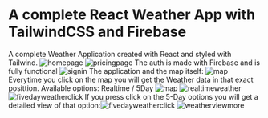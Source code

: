 # A complete React Weather App with TailwindCSS and Firebase
A complete Weather Application created with React and styled with Tailwind.
![homepage](https://github.com/miysono/complete-react-weather-app/assets/108880675/dbe8cd2d-04f3-40d2-9659-f3b9ca7a859b)
![pricingpage](https://github.com/miysono/complete-react-weather-app/assets/108880675/59edbdbe-49e2-4463-92a9-cb7dc30462d2)
The auth is made with Firebase and is fully functional
![signin](https://github.com/miysono/complete-react-weather-app/assets/108880675/2c25b5d5-2a61-48e0-816f-e7272ae4f853)
The application and the map itself: 
![map](https://github.com/miysono/complete-react-weather-app/assets/108880675/8430b223-3d20-42ee-9b8f-5e99a7e07c37)
Everytime you click on the map you will get the Weather data in that exact posittion. Available options: Realtime / 5Day
![map](https://github.com/miysono/complete-react-weather-app/assets/108880675/aa1967d5-2481-4b5c-888a-4cb5a1b63c85)
![realtimeweather](https://github.com/miysono/complete-react-weather-app/assets/108880675/949a0479-6bf8-47fa-804d-fb05506aa77f)
![fivedayweatherclick](https://github.com/miysono/complete-react-weather-app/assets/108880675/72364390-060f-4ff8-a648-b6a64056bb11)
If you press click on the 5-Day options you will get a detailed view of that option:![fivedayweatherclick](https://github.com/miysono/complete-react-weather-app/assets/108880675/9899ee70-81ef-49a4-a7b8-dd8ab8e695d2)
![weatherviewmore](https://github.com/miysono/complete-react-weather-app/assets/108880675/d7f3c88c-6e9d-40f8-83d0-904a59b33c92)
